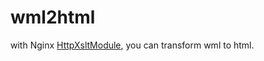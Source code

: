 wml2html
========

with Nginx [HttpXsltModule](http://wiki.nginx.org/HttpXsltModule), you can transform wml to html.
